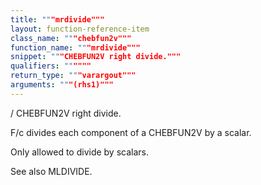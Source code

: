 ```yaml
---
title: """mrdivide"""
layout: function-reference-item
class_name: """chebfun2v"""
function_name: """mrdivide"""
snippet: """CHEBFUN2V right divide."""
qualifiers: """"""
return_type: """varargout"""
arguments: """(rhs1)"""
---
```


 /   CHEBFUN2V right divide.
 
  F/c divides each component of a CHEBFUN2V by a scalar. 
  
  Only allowed to divide by scalars. 
  
  See also MLDIVIDE.
